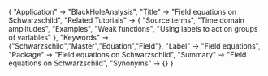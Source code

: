 {
 "Application" -> "BlackHoleAnalysis",
 "Title" -> "Field equations on Schwarzschild",
 "Related Tutorials" -> {
     "Source terms",
     "Time domain amplitudes",
     "Examples",
     "Weak functions",
     "Using labels to act on groups of variables"
 },
 "Keywords" -> {"Schwarzschild","Master","Equation","Field"},
 "Label" -> "Field equations",
 "Package" -> "Field equations on Schwarzschild",
 "Summary" -> "Field equations on Schwarzschild",
 "Synonyms" -> {}
 }
